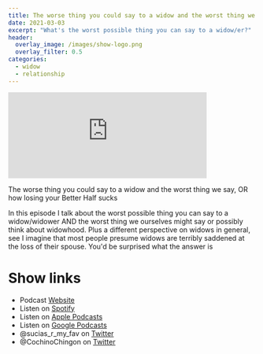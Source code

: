 ```yaml
---
title: The worse thing you could say to a widow and the worst thing we say, OR how losing your Better Half sucks
date: 2021-03-03
excerpt: "What's the worst possible thing you can say to a widow/er?"
header:
  overlay_image: /images/show-logo.png
  overlay_filter: 0.5
categories:
  - widow
  - relationship
---
```

  
<iframe src="https://open.spotify.com/embed-podcast/episode/0R4QUpMr5G3maL2dyh7GoX" width="80%" height="175" frameborder="0" allowtransparency="true" allow="encrypted-media"></iframe>

The worse thing you could say to a widow and the worst thing we say, OR how losing your Better Half sucks

In this episode I talk about the worst possible thing you can say to a widow/widower AND the worst thing we ourselves might say or possibly think about widowhood.
Plus a different perspective on widows in general, see I imagine that most people presume widows are terribly saddened at the loss of their spouse. You'd be surprised what the answer is


# Show links

* <i class='fas fa-link'></i>Podcast [Website](https://sucias.xyz)
* <i class='fab fa-spotify'></i>Listen on [Spotify](https://open.spotify.com/show/3XjoipCU3QzeIaQAAQpBdW)
* <i class='fas fa-podcast'></i>Listen on [Apple Podcasts](https://podcasts.apple.com/us/podcast/sucias-are-my-favorite/id1548173787)
* <i class='fab fa-google-play'></i>Listen on [Google Podcasts](https://podcasts.google.com/feed/aHR0cHM6Ly9hbmNob3IuZm0vcy80MjI0YzYzYy9wb2RjYXN0L3Jzcw==)
* <i class='fab fa-twitter'></i>@sucias_r_my_fav on [Twitter](https://twitter.com/sucias_r_my_fav)
* <i class='fab fa-twitter'></i>@CochinoChingon on [Twitter](https://twitter.com/cochinochingon)
